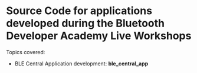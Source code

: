 # Source Code for applications developed during the Bluetooth Developer Academy Live Workshops

Topics covered:
- BLE Central Application development: **ble_central_app**
